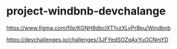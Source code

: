 # project-windbnb-devchalange
https://www.figma.com/file/KGNH8dbclXT1vzXLyPrBeu/Windbnb

https://devchallenges.io/challenges/3JFYedSOZqAxYuOCNmYD
